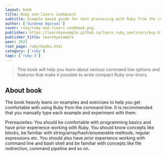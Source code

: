 ```yaml
---
layout: book
title: Ruby one-liners cookboock 
subtitle: Example based guide for text processing with Ruby from the command line
author: ['Sundeep Agarwal']
cover: ruby/ruby-one-liners-cookbook.png
publisher: https://learnbyexample.github.io/learn_ruby_oneliners/buy.html
publisher_title: learnbyexample
year: 2021
root_page: ruby/books.html
category: ['ruby']
tags: ['ruby-3']
---
```


>  This book will help you learn about various command line options and features that make it possible to write compact Ruby one-liners.

## About book

The book heavily leans on examples and exercises to help you get comfortable with using Ruby from the command line. It is recommended that you manually type each example and experiment with them.

Prerequisites: You should be comfortable with programming basics and have prior experience working with Ruby. You should know concepts like blocks, be familiar with string/array/hash/enumerable methods, regular expressions etc. You should also have prior experience working with command line and bash shell and be familiar with concepts like file redirection, command pipeline and so on.